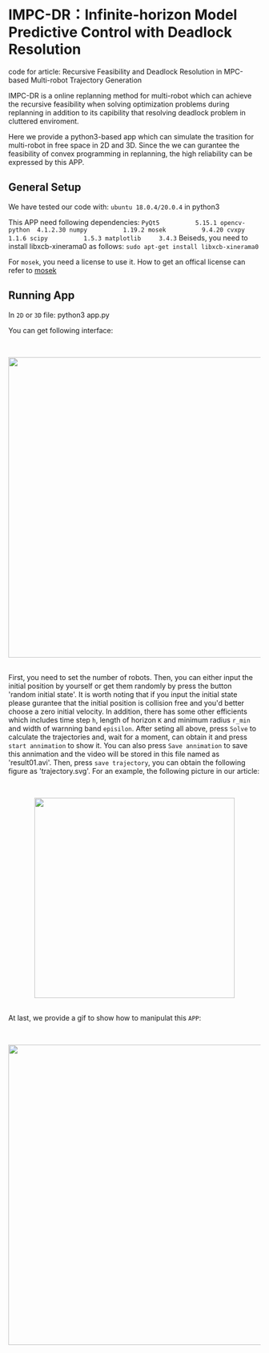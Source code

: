 # IMPC-DR：Infinite-horizon Model Predictive Control with Deadlock Resolution
code for article: Recursive Feasibility and Deadlock Resolution in MPC-based Multi-robot Trajectory Generation

IMPC-DR is a online replanning method for multi-robot which can achieve the recursive feasibility when solving optimization problems during replanning in addition to its capibility that resolving deadlock problem in cluttered enviroment.

Here we provide a python3-based app which can simulate the trasition for multi-robot in free space in 2D and 3D. Since the we can gurantee the feasibility of convex programming in replanning, the high reliability can be expressed by this APP.

## General Setup

We have tested our code with:
`ubuntu 18.0.4/20.0.4`
in python3

This APP need following dependencies:
`PyQt5          5.15.1
opencv-python  4.1.2.30
numpy          1.19.2
mosek          9.4.20
cvxpy          1.1.6
scipy          1.5.3
matplotlib     3.4.3`
Beiseds, you need to install libxcb-xinerama0 as follows:
`sudo apt-get install libxcb-xinerama0`

For `mosek`, you need a license to use it. How to get an offical license can refer to [mosek](https://www.mosek.com/ "mosek")

## Running App

In `2D` or `3D` file:
python3 app.py

You can get following interface:

&nbsp;
<div align=center>
<img src="https://user-images.githubusercontent.com/87894406/150717279-ccb4a7a4-4dd0-417c-b511-6de7bf451d5d.png" width="600">
</div>
&nbsp;

First, you need to set the number of robots. Then, you can either input the initial position by yourself or get them randomly by press the button 'random initial state'. It is worth noting that if you input the initial state please gurantee that the initial position is collision free and you'd better choose a zero initial velocity. In addition, there has some other efficients which includes time step `h`, length of horizon `K` and minimum radius `r_min` and width of warnning band `episilon`. After seting all above, press `Solve` to calculate the trajectories and, wait for a moment, can obtain it and press `start annimation` to show it. You can also press `Save annimation` to save this annimation and the video will be stored in this file named as 'result01.avi'. Then, press `save trajectory`, you can obtain the following figure as 'trajectory.svg'. For an example, the following picture in our article:


&nbsp;
<div align=center>
<img src="https://user-images.githubusercontent.com/87894406/150718116-6889ea4a-e460-4a5c-8bf6-c9401a52cec1.png" width="400">
</div>
&nbsp;


At last, we provide a gif to show how to manipulat this `APP`:

&nbsp;
<div align=center>
<img src="https://user-images.githubusercontent.com/87894406/150720213-3ae2f350-f45e-4497-8e73-d0f3aeb67f20.gif" width="600">
</div>
